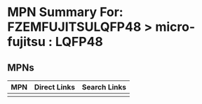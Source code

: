 



# MPN Summary For: FZEMFUJITSULQFP48 > micro-fujitsu : LQFP48

## MPNs
  

|MPN|Direct Links|Search Links|
| :--- | :--- | :--- |
||||
